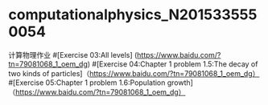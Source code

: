 # computationalphysics_N2015335550054
计算物理作业
#[Exercise 03:All levels] (https://www.baidu.com/?tn=79081068_1_oem_dg)
#[Exercise 04:Chapter 1 problem 1.5:The decay of two kinds of particles]（https://www.baidu.com/?tn=79081068_1_oem_dg）
#[Exercise 05:Chapter 1 problem 1.6:Population growth]（https://www.baidu.com/?tn=79081068_1_oem_dg）
